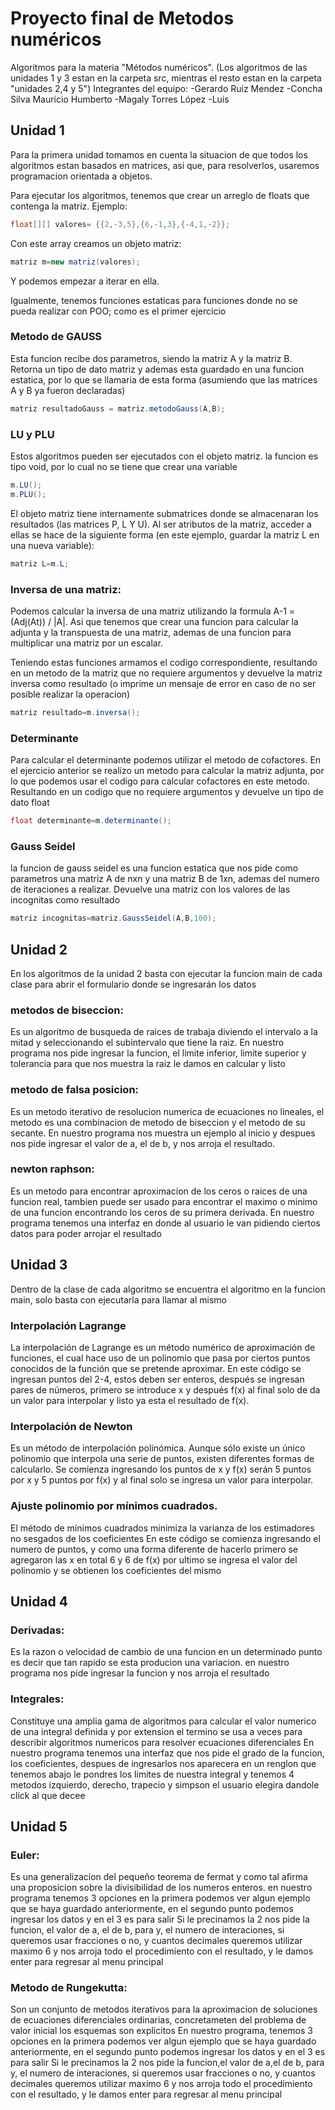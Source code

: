 # Proyecto final de Metodos numéricos
Algoritmos para la materia "Métodos numéricos".
(Los algoritmos de las unidades 1 y 3 estan en la carpeta src, mientras el resto estan en la carpeta "unidades 2,4 y 5")
Integrantes del equipo:
-Gerardo Ruiz Mendez
-Concha Silva Mauricio Humberto
-Magaly Torres López
-Luis



## Unidad 1
Para la primera unidad tomamos en cuenta la situacion de que todos los algoritmos estan basados en  matrices, asi que, para resolverlos, usaremos programacion orientada a objetos.

Para ejecutar los algoritmos, tenemos que crear un arreglo de floats que contenga la matriz. Ejemplo:

```java
float[][] valores= {{2,-3,5},{6,-1,3},{-4,1,-2}};
```
Con este array creamos un objeto matriz:
```java
matriz m=new matriz(valores);
```

Y podemos empezar a iterar en ella.

Igualmente, tenemos funciones estaticas para funciones donde no se pueda realizar con POO; como es el primer ejercicio

### Metodo de GAUSS
Esta funcion recibe dos parametros, siendo la matriz A y la matriz B. Retorna un tipo de dato matriz y ademas esta guardado en una funcion estatica, por lo que se llamaria de esta forma (asumiendo que las matrices A y B ya fueron declaradas)
```java
matriz resultadoGauss = matriz.metodoGauss(A,B);
```
### LU y PLU

Estos algoritmos pueden ser ejecutados con el objeto matriz. la funcion es tipo void, por lo cual 
no se tiene que crear una variable
```java
m.LU();
m.PLU();
```

El objeto matriz tiene internamente submatrices donde se almacenaran los resultados (las matrices P, L Y U). Al ser atributos de la matriz, acceder a ellas se hace de la siguiente forma (en este ejemplo, guardar la matriz L en una nueva variable):
```java
matriz L=m.L;
```

### Inversa de una matriz:

Podemos calcular la inversa de una matriz utilizando la formula A-1 = (Adj(At)) / |A|. Asi que tenemos que crear una funcion para calcular la adjunta y la transpuesta de una matriz, ademas de una funcion para multiplicar una matriz por un escalar.

Teniendo estas funciones armamos el codigo correspondiente, resultando en un metodo de la matriz que no requiere argumentos y devuelve la matriz inversa como resultado (o imprime un mensaje de error en caso de no ser posible realizar la operacion)
```java
matriz resultado=m.inversa();
```

### Determinante

Para calcular el determinante podemos utilizar el metodo de cofactores. En el ejercicio anterior se realizo un metodo para calcular la matriz adjunta, por lo
que podemos usar el codigo para calcular cofactores en este metodo. Resultando en un codigo que no requiere argumentos y devuelve un tipo de dato float
```java
float determinante=m.determinante();
```

### Gauss Seidel

la funcion de gauss seidel es una funcion estatica que nos pide como parametros una matriz A de nxn y una matriz B de 1xn, ademas del numero de iteraciones a realizar.
Devuelve una matriz con los valores de las incognitas como resultado
```java
matriz incognitas=matriz.GaussSeidel(A,B,100);
```

## Unidad 2
En los algoritmos de la unidad 2 basta con ejecutar la funcion main de cada clase para abrir el formulario donde se ingresarán los datos

### metodos de biseccion:
Es un algoritmo de busqueda de raices de trabaja diviendo el intervalo a la mitad y seleccionando el subintervalo que tiene la raiz.
En nuestro programa nos pide ingresar la funcion, el limite inferior, limite superior y tolerancia para que nos muestra la raiz le damos en calcular y listo

### metodo de falsa posicion:
Es un metodo iterativo de resolucion numerica de ecuaciones no lineales, el metodo es una combinacion de metodo de biseccion y el metodo de su secante.
En nuestro programa nos muestra un ejemplo al inicio y despues nos pide ingresar el valor de a, el de b, y nos arroja el resultado.

### newton raphson:
Es un metodo para encontrar aproximacion de los ceros o raices de una funcion real, tambien puede ser usado para encontrar el maximo o minimo de una funcion encontrando los ceros de su primera derivada.
En nuestro programa tenemos una interfaz en donde al usuario le van pidiendo ciertos datos para poder arrojar el resultado


## Unidad 3

Dentro de la clase de cada algoritmo se encuentra el algoritmo en la funcion main, solo basta con ejecutarla para llamar al mismo

### Interpolación Lagrange
La interpolación de Lagrange es un método numérico de aproximación de funciones, el cual hace uso de un polinomio que pasa por ciertos puntos conocidos de la función que se pretende aproximar.
En este código se ingresan puntos del 2-4, estos deben ser enteros, después se ingresan pares de números, primero se introduce x y después  f(x) al final solo de da un valor para interpolar y listo ya esta el resultado de f(x).

### Interpolación de Newton
Es un método de interpolación polinómica. Aunque sólo existe un único polinomio que interpola una serie de puntos, existen diferentes formas de calcularlo.
Se comienza ingresando los puntos de x y f(x) serán 5 puntos por x y 5 puntos por f(x) y al final solo se ingresa un valor para interpolar.

### Ajuste polinomio por mínimos cuadrados.
El método de mínimos cuadrados minimiza la varianza de los estimadores no sesgados de los coeficientes
En este código se comienza ingresando  el numero de puntos, y como una forma diferente de hacerlo primero se agregaron las x  en total 6 y 6 de f(x) por ultimo se ingresa el valor del polinomio  y se obtienen los coeficientes del mismo

## Unidad 4

### Derivadas: 
Es la razon o velocidad de cambio de una funcion en un determinado punto es decir que tan rapido se esta producion una variacion.
en nuestro programa nos pide ingresar la funcion y nos arroja el resultado

### Integrales:
Constituye una amplia gama de algoritmos para calcular el valor numerico de una integral definida y por extension el termino se usa a veces para describir algoritmos numericos para resolver ecuaciones diferenciales
En nuestro programa tenemos una interfaz que nos pide el grado de la funcion, los coeficientes, despues de ingresarlos nos aparecera en un renglon que tenemos abajo le pondres los limites de nuestra integral y tenemos 4 metodos
izquierdo, derecho, trapecio y simpson el usuario elegira dandole click al que decee

## Unidad 5
### Euler:
Es una generalizacion del pequeño teorema de fermat y como tal afirma una proposicion sobre la divisibilidad de los numeros enteros.
en nuestro programa tenemos 3 opciones en la primera podemos ver algun ejemplo que se haya guardado anteriormente, en el segundo punto podemos ingresar los datos y en el 3 es para salir
Si le precinamos la 2 nos pide la funcion, el valor de a, el de b, para y, el numero de interaciones, si queremos usar fracciones o no, y cuantos decimales queremos utilizar maximo 6 y nos arroja todo el procedimiento con el resultado, y le damos enter para regresar al menu principal

### Metodo de Rungekutta:
Son un conjunto de metodos iterativos para la aproximacion de soluciones de ecuaciones diferenciales ordinarias, concretameten del problema de valor inicial los esquemas son explicitos
En nuestro programa, tenemos 3 opciones en la primera podemos ver algun ejemplo que se haya guardado anteriormente, en el segundo punto podemos ingresar los datos y en el 3 es para salir
Si le precinamos la 2 nos pide la funcion,el valor de a,el de b, para y, el numero de interaciones, si queremos usar fracciones o no, y cuantos decimales queremos utilizar maximo 6 y nos arroja todo el procedimiento con el resultado, y le damos enter para regresar al menu principal
